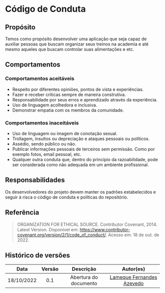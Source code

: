 # Código de Conduta


## Propósito

Temos como propósito desenvolver uma aplicação que seja capaz de auxiliar pessoas que buscam organizar seus treinos na academia e até mesmo aqueles que buscam controlar suas alimentações e etc.


## Comportamentos

### Comportamentos aceitáveis

- Respeito por diferentes opiniões, pontos de vista e experiências.
- Fazer e receber críticas sempre de maneira construtiva.
- Responsabilidade por seus erros e aprendizado através da experiência.
- Uso de linguagem acolhedora e inclusiva.
- Demonstrar empatia com os membros da comunidade.

### Comportamentos inaceitáveis

- Uso de linguagem ou imagem de conotação sexual.
- Trollagem, insultos ou depreciação e ataques pessoais ou políticos.
- Assédio, sendo público ou não.
- Publicar informações pessoais de terceiros sem permissão. Como por exemplo fotos, email pessoal, etc.
- Qualquer outra conduta que, dentro do princípio da razoabilidade, pode ser considerada como não adequada em um ambiente profissional.


## Responsabilidades

Os desenvolvedores do projeto devem manter os padrões estabelecidos e seguir à risca o código de conduta e políticas do repositório.


## Referência

> ORGANIZATION FOR ETHICAL SOURCE. Contributor Covenant, 2014. Latest Version. Disponível em: https://www.contributor-covenant.org/version/2/1/code_of_conduct/. Acesso em: 18 de out. de 2022.


## Histórico de versões

| Data       | Versão | Descrição                      | Autor(es)                                                        |
| :--------: | :----: | :----------------------------: | :--------------------------------------------------------------: |
| 18/10/2022 |  0.1   |     Abertura do documento      | [Lameque Fernandes Azevedo](https://github.com/LamequeFernandes) |
